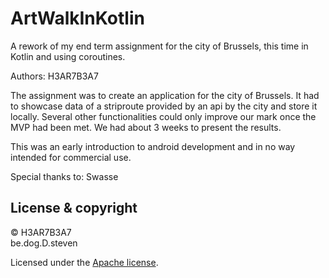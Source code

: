 # ArtWalkInKotlin
A rework of my end term assignment for the city of Brussels, this time in Kotlin and using coroutines.

Authors: 	H3AR7B3A7<br>

The assignment was to create an application for the city of Brussels.
It had to showcase data of a striproute provided by an api by the city and store it locally.
Several other functionalities could only improve our mark once the MVP had been met.
We had about 3 weeks to present the results.

This was an early introduction to android development and in no way intended for commercial use.

Special thanks to: Swasse


## License & copyright

© H3AR7B3A7<br>
be.dog.D.steven

Licensed under the [Apache license](LICENSE).
